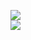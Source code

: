 [![](https://img.shields.io/badge/Made%20With-Github%20Spray-lightgrey.svg?style=for-the-badge&logo=github)](https://github.com/Annihil/github-spray#1377)  
[![](https://i.imgur.com/2DrTn0Z.gif)](https://github.com/Annihil/github-spray)